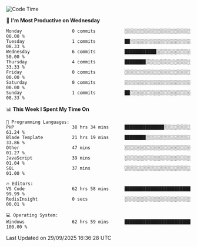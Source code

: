 <!--START_SECTION:waka-->
![Code Time](http://img.shields.io/badge/Code%20Time-6%2C002%20hrs%2012%20mins-blue)

📅 **I'm Most Productive on Wednesday** 

```text
Monday                   0 commits           ░░░░░░░░░░░░░░░░░░░░░░░░░   00.00 % 
Tuesday                  1 commits           ██░░░░░░░░░░░░░░░░░░░░░░░   08.33 % 
Wednesday                6 commits           ████████████░░░░░░░░░░░░░   50.00 % 
Thursday                 4 commits           ████████░░░░░░░░░░░░░░░░░   33.33 % 
Friday                   0 commits           ░░░░░░░░░░░░░░░░░░░░░░░░░   00.00 % 
Saturday                 0 commits           ░░░░░░░░░░░░░░░░░░░░░░░░░   00.00 % 
Sunday                   1 commits           ██░░░░░░░░░░░░░░░░░░░░░░░   08.33 % 
```


📊 **This Week I Spent My Time On** 

```text
💬 Programming Languages: 
PHP                      38 hrs 34 mins      ███████████████░░░░░░░░░░   61.24 % 
Blade Template           21 hrs 19 mins      ████████░░░░░░░░░░░░░░░░░   33.86 % 
Other                    47 mins             ░░░░░░░░░░░░░░░░░░░░░░░░░   01.27 % 
JavaScript               39 mins             ░░░░░░░░░░░░░░░░░░░░░░░░░   01.04 % 
SQL                      37 mins             ░░░░░░░░░░░░░░░░░░░░░░░░░   01.00 % 

🔥 Editors: 
VS Code                  62 hrs 58 mins      █████████████████████████   99.99 % 
RedisInsight             0 secs              ░░░░░░░░░░░░░░░░░░░░░░░░░   00.01 % 

💻 Operating System: 
Windows                  62 hrs 59 mins      █████████████████████████   100.00 % 
```


 Last Updated on 29/09/2025 16:36:28 UTC
<!--END_SECTION:waka-->
